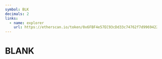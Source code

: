 ```yaml
---
symbol: BLK
decimals: 2
links:
  - name: explorer
    url: https://etherscan.io/token/0x6FBF4e57EC93cDd33c74762f7d99694228a68Cd2
---
```


# BLANK
